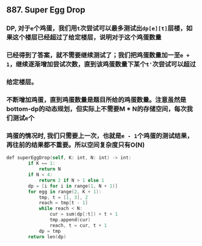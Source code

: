 ## 887. Super Egg Drop
### DP, 对于```e```个鸡蛋，我们用```t```次尝试可以最多测试出```dp[e][t]```层楼，如果这个楼层已经超过了给定楼层，说明对于这个鸡蛋数量
### 已经得到了答案，就不需要继续测试了；我们把鸡蛋数量加一至```e + 1```，继续逐渐增加尝试次数，直到该鸡蛋数量下某个```t'```次尝试可以超过
### 给定楼层。
### 不断增加鸡蛋，直到鸡蛋数量是题目所给的鸡蛋数量。注意虽然是bottom-dp的动态规划，但实际上不需要M * N的存储空间，每次我们测试```e```个
### 鸡蛋的情况时, 我们只需要上一次，也就是```e - 1```个鸡蛋的测试结果，再往前的结果都不重要。所以空间复杂度只有O(N)

```swift
def superEggDrop(self, K: int, N: int) -> int:
        if K == 1:
            return N
        if N < 4:
            return 2 if N > 1 else 1
        dp = [i for i in range(1, N + 1)]
        for egg in range(2, K + 1):
            tmp, t = [1, 3], 2
            reach = tmp[t - 1]
            while reach < N:
                cur = sum(dp[:t]) + t + 1
                tmp.append(cur)
                reach, t = cur, t + 1
            dp = tmp
        return len(dp)
```
